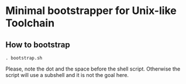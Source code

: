 
# Minimal bootstrapper for Unix-like Toolchain

## How to bootstrap

```
. bootstrap.sh
```

Please, note the dot and the space before the shell script. Otherwise the
script will use a subshell and it is not the goal here.
